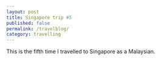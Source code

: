 ```yaml
---
layout: post
title: Singapore trip #5
published: false
permalink: /travelblog/
category: travelling
---
```

This is the fifth time I travelled to Singapore as a Malaysian.
